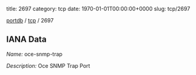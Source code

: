title: 2697
category: tcp
date: 1970-01-01T00:00:00+0000
slug: tcp/2697

[portdb](/) / [tcp](/category/tcp.html) / 2697


## IANA Data

_Name:_ oce-snmp-trap

_Description:_ Oce SNMP Trap Port

